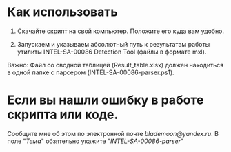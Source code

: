 # Как использовать

1. Скачайте скрипт на свой компьютер. Положите его куда вам удобно.

2. Запускаем и указываем абсолютный путь к результатам работы утилиты INTEL-SA-00086 Detection Tool (файлы в формате mxl).

Важно: Файл со сводной таблицей (Result_table.xlsx) должен находиться в одной папке с парсером (INTEL-SA-00086-parser.ps1).

# Если вы нашли ошибку в работе скрипта или коде.
  Сообщите мне об этом по электронной почте _blademoon@yandex.ru_.
  В поле "_Тема_" обзятельно укажите "_INTEL-SA-00086-parser_"
  

